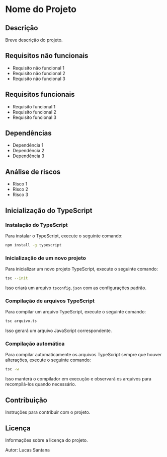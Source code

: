 # Nome do Projeto

## Descrição
Breve descrição do projeto.

## Requisitos não funcionais
- Requisito não funcional 1
- Requisito não funcional 2
- Requisito não funcional 3

## Requisitos funcionais
- Requisito funcional 1
- Requisito funcional 2
- Requisito funcional 3

## Dependências
- Dependência 1
- Dependência 2
- Dependência 3

## Análise de riscos
- Risco 1
- Risco 2
- Risco 3

## Inicialização do TypeScript
### Instalação do TypeScript
Para instalar o TypeScript, execute o seguinte comando:
```bash
npm install -g typescript
```

### Inicialização de um novo projeto
Para inicializar um novo projeto TypeScript, execute o seguinte comando:
```bash
tsc --init
```
Isso criará um arquivo `tsconfig.json` com as configurações padrão.

### Compilação de arquivos TypeScript
Para compilar um arquivo TypeScript, execute o seguinte comando:
```bash
tsc arquivo.ts
```
Isso gerará um arquivo JavaScript correspondente.

### Compilação automática
Para compilar automaticamente os arquivos TypeScript sempre que houver alterações, execute o seguinte comando:
```bash
tsc -w
```
Isso manterá o compilador em execução e observará os arquivos para recompilá-los quando necessário.

## Contribuição
Instruções para contribuir com o projeto.

## Licença
Informações sobre a licença do projeto.

Autor: Lucas Santana